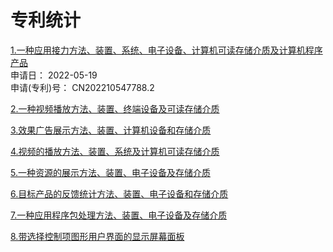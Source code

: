 # 专利统计

[1.一种应用接力方法、装置、系统、电子设备、计算机可读存储介质及计算机程序产品](https://kns.cnki.net/kcms2/article/abstract?v=jBOcPZekd6P0wqaW4SKBtC-pfoVFYXsWwN6bhCFUHRD3-XYdGAM0zYrXwUDdZ8si2hN4coU-pItJZNW8Se5ACLBcIPV6WayOxL2eHyHEDlJfLRQjtEV_fA==&uniplatform=NZKPT&language=gb) \
申请日：	2022-05-19 \
申请(专利)号：	CN202210547788.2

[2.一种视频播放方法、装置、终端设备及可读存储介质](https://kns.cnki.net/kcms2/article/abstract?v=jBOcPZekd6N1M32BHi-wyE8OkqMF0vslh9yidLbs4BgWRL9FG_XdiCj4wOqAXu3kjA3F68mLWWZkCDaeNfeh6TcuHwOpE5VdbwQgBG4OXE_JT7Cwtgfy7g==&uniplatform=NZKPT&language=gb)

[3.效果广告展示方法、装置、计算机设备和存储介质](https://kns.cnki.net/kcms2/article/abstract?v=jBOcPZekd6N1M32BHi-wyE8OkqMF0vslh9yidLbs4BgWRL9FG_XdiB0Jz7LyMAQwnEtj3QSUjUp7YuAzRbpi3PyQqAxYksapTGlmC73drwedmFXcbCnRyw==&uniplatform=NZKPT&language=gb)

[4.视频的播放方法、装置、系统及计算机可读存储介质](https://kns.cnki.net/kcms2/article/abstract?v=jBOcPZekd6P0wqaW4SKBtC-pfoVFYXsWwN6bhCFUHRD3-XYdGAM0zVLI5tZu70BRVZKDbtSVir-PUExQo4kG8axBxRS6nxrhawMAG9Mr_SBVLBLipbhUTQ==&uniplatform=NZKPT&language=gb)

[5.一种资源的展示方法、装置、电子设备及存储介质](https://kns.cnki.net/kcms2/article/abstract?v=jBOcPZekd6P0wqaW4SKBtC-pfoVFYXsWwN6bhCFUHRD3-XYdGAM0zRTwZfntKblPHfEUTxraUQAehfa9_OH0H9cmEyQd5KTId6XpVkuw1vFdTqnHo_jTsw==&uniplatform=NZKPT&language=gb)

[6.目标产品的反馈统计方法、装置、电子设备和存储介质](https://kns.cnki.net/kcms2/article/abstract?v=jBOcPZekd6P0wqaW4SKBtC-pfoVFYXsWwN6bhCFUHRD3-XYdGAM0zdYOxAwcaf1Bo4WSRzVvouRvhJYxDvj5LWRlPj4QhRMSX7GB0865Qyt8MWfniSh2cA==&uniplatform=NZKPT&language=gb)

[7.一种应用程序包处理方法、装置、电子设备及存储介质](https://kns.cnki.net/kcms2/article/abstract?v=jBOcPZekd6N1M32BHi-wyE8OkqMF0vslh9yidLbs4BgWRL9FG_XdiHy1kE82yNMisSTlG1qlXZT8FFLMxRwsLqmcJfuXYrq1Z5S-fsjV9rrsYK9lpjfRrg==&uniplatform=NZKPT&language=gb)

[8.带选择控制项图形用户界面的显示屏幕面板](https://kns.cnki.net/kcms2/article/abstract?v=jBOcPZekd6P0wqaW4SKBtC-pfoVFYXsWwN6bhCFUHRD3-XYdGAM0zYOTKK5amJwAou-wHXYAJwnungrJpbCJ-NIDmdYVKUUFl9KzsQaqGRaNoPbc1K0-1w==&uniplatform=NZKPT&language=gb)

